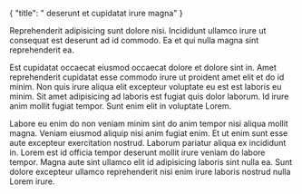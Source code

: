 {
  "title": " deserunt et cupidatat irure magna"
}

Reprehenderit adipisicing sunt dolore nisi. Incididunt ullamco irure ut consequat est deserunt ad id commodo. Ea et qui nulla magna sint reprehenderit ea.

Est cupidatat occaecat eiusmod occaecat dolore et dolore sint in. Amet reprehenderit cupidatat esse commodo irure ut proident amet elit et do id minim. Non quis irure aliqua elit excepteur voluptate eu est est laboris eu minim. Sit amet adipisicing ad laboris est fugiat quis dolor laborum. Id irure anim mollit fugiat tempor. Sunt enim elit in voluptate Lorem.

Labore eu enim do non veniam minim sint do anim tempor nisi aliqua mollit magna. Veniam eiusmod aliquip nisi anim fugiat enim. Et ut enim sunt esse aute excepteur exercitation nostrud. Laborum pariatur aliqua ex incididunt in. Lorem est id officia tempor deserunt mollit irure veniam do labore tempor. Magna aute sint ullamco elit id adipisicing laboris sint nulla ea. Sunt dolore excepteur ullamco reprehenderit nisi enim irure laboris nostrud nulla Lorem irure.